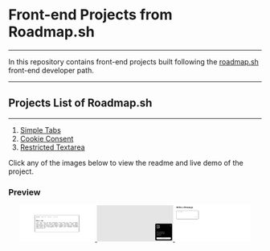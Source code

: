 # Front-end Projects from Roadmap.sh

---

In this repository contains front-end projects built following the [roadmap.sh](https://roadmap.sh/frontend) front-end developer path.

---

## Projects List of Roadmap.sh

---

1. [Simple Tabs](https://roadmap.sh/projects/simple-tabs)  
3. [Cookie Consent](https://roadmap.sh/projects/cookie-consent)  
3. [Restricted Textarea](https://roadmap.sh/projects/restricted-textarea)  

Click any of the images below to view the readme and live demo of the project.

### Preview
<div align="center">
  <a href="/Frontend/1-Tabs/">
    <img src="assets/tabs-preview.jpg" alt="Tabs Project" width="30%">
  </a>
  <a href="/Frontend/2-Cookie-Consent/">
    <img src="assets/cookie-preview.jpg" alt="Cookie Consent Project" width="30%">
  </a>
  <a href="/Frontend/3-Restricted-Textarea/">
    <img src="assets/textarea-preview.jpg" alt="Restricted Textarea Project" width="30%">
  </a>
</div>